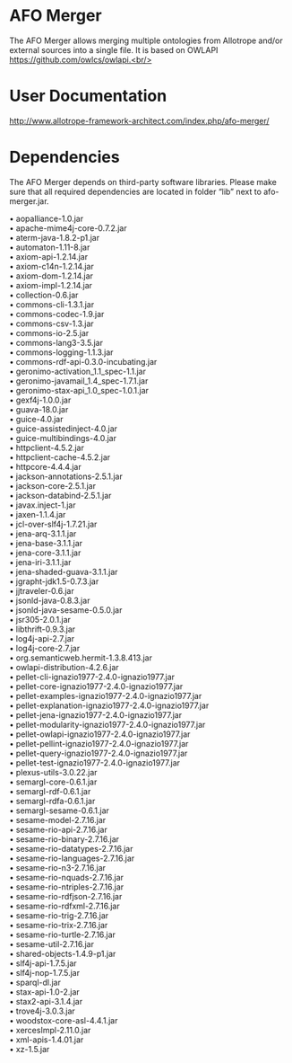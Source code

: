 # AFO Merger
The AFO Merger allows merging multiple ontologies from Allotrope and/or external sources into a single file. It is based on OWLAPI https://github.com/owlcs/owlapi.<br/>

# User Documentation
http://www.allotrope-framework-architect.com/index.php/afo-merger/  

# Dependencies
The AFO Merger depends on third-party software libraries.
Please make sure that all required dependencies are located in folder “lib” next to afo-merger.jar.<br/> 

• aopalliance-1.0.jar<br/>
• apache-mime4j-core-0.7.2.jar<br/>
• aterm-java-1.8.2-p1.jar<br/>
• automaton-1.11-8.jar<br/>
• axiom-api-1.2.14.jar<br/>
• axiom-c14n-1.2.14.jar<br/>
• axiom-dom-1.2.14.jar<br/>
• axiom-impl-1.2.14.jar<br/>
• collection-0.6.jar<br/>
• commons-cli-1.3.1.jar<br/>
• commons-codec-1.9.jar<br/>
• commons-csv-1.3.jar<br/>
• commons-io-2.5.jar<br/>
• commons-lang3-3.5.jar<br/>
• commons-logging-1.1.3.jar<br/>
• commons-rdf-api-0.3.0-incubating.jar<br/>
• geronimo-activation_1.1_spec-1.1.jar<br/>
• geronimo-javamail_1.4_spec-1.7.1.jar<br/>
• geronimo-stax-api_1.0_spec-1.0.1.jar<br/>
• gexf4j-1.0.0.jar<br/>
• guava-18.0.jar<br/>
• guice-4.0.jar<br/>
• guice-assistedinject-4.0.jar<br/>
• guice-multibindings-4.0.jar<br/>
• httpclient-4.5.2.jar<br/>
• httpclient-cache-4.5.2.jar<br/>
• httpcore-4.4.4.jar<br/>
• jackson-annotations-2.5.1.jar<br/>
• jackson-core-2.5.1.jar<br/>
• jackson-databind-2.5.1.jar<br/>
• javax.inject-1.jar<br/>
• jaxen-1.1.4.jar<br/>
• jcl-over-slf4j-1.7.21.jar<br/>
• jena-arq-3.1.1.jar<br/>
• jena-base-3.1.1.jar<br/>
• jena-core-3.1.1.jar<br/>
• jena-iri-3.1.1.jar<br/>
• jena-shaded-guava-3.1.1.jar<br/>
• jgrapht-jdk1.5-0.7.3.jar<br/>
• jjtraveler-0.6.jar<br/>
• jsonld-java-0.8.3.jar<br/>
• jsonld-java-sesame-0.5.0.jar<br/>
• jsr305-2.0.1.jar<br/>
• libthrift-0.9.3.jar<br/>
• log4j-api-2.7.jar<br/>
• log4j-core-2.7.jar<br/>
• org.semanticweb.hermit-1.3.8.413.jar<br/>
• owlapi-distribution-4.2.6.jar<br/>
• pellet-cli-ignazio1977-2.4.0-ignazio1977.jar<br/>
• pellet-core-ignazio1977-2.4.0-ignazio1977.jar<br/>
• pellet-examples-ignazio1977-2.4.0-ignazio1977.jar<br/>
• pellet-explanation-ignazio1977-2.4.0-ignazio1977.jar<br/>
• pellet-jena-ignazio1977-2.4.0-ignazio1977.jar<br/>
• pellet-modularity-ignazio1977-2.4.0-ignazio1977.jar<br/>
• pellet-owlapi-ignazio1977-2.4.0-ignazio1977.jar<br/>
• pellet-pellint-ignazio1977-2.4.0-ignazio1977.jar<br/>
• pellet-query-ignazio1977-2.4.0-ignazio1977.jar<br/>
• pellet-test-ignazio1977-2.4.0-ignazio1977.jar<br/>
• plexus-utils-3.0.22.jar<br/>
• semargl-core-0.6.1.jar<br/>
• semargl-rdf-0.6.1.jar<br/>
• semargl-rdfa-0.6.1.jar<br/>
• semargl-sesame-0.6.1.jar<br/>
• sesame-model-2.7.16.jar<br/>
• sesame-rio-api-2.7.16.jar<br/>
• sesame-rio-binary-2.7.16.jar<br/>
• sesame-rio-datatypes-2.7.16.jar<br/>
• sesame-rio-languages-2.7.16.jar<br/>
• sesame-rio-n3-2.7.16.jar<br/>
• sesame-rio-nquads-2.7.16.jar<br/>
• sesame-rio-ntriples-2.7.16.jar<br/>
• sesame-rio-rdfjson-2.7.16.jar<br/>
• sesame-rio-rdfxml-2.7.16.jar<br/>
• sesame-rio-trig-2.7.16.jar<br/>
• sesame-rio-trix-2.7.16.jar<br/>
• sesame-rio-turtle-2.7.16.jar<br/>
• sesame-util-2.7.16.jar<br/>
• shared-objects-1.4.9-p1.jar<br/>
• slf4j-api-1.7.5.jar<br/>
• slf4j-nop-1.7.5.jar<br/>
• sparql-dl.jar<br/>
• stax-api-1.0-2.jar<br/>
• stax2-api-3.1.4.jar<br/>
• trove4j-3.0.3.jar<br/>
• woodstox-core-asl-4.4.1.jar<br/>
• xercesImpl-2.11.0.jar<br/>
• xml-apis-1.4.01.jar<br/>
• xz-1.5.jar
